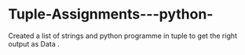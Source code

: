 # Tuple-Assignments---python-
Created a list of strings and python programme in tuple to get the right output as Data .

